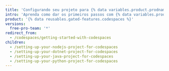 ```yaml
---
title: 'Configurando seu projeto para {% data variables.product.prodname_codespaces %}'
intro: 'Aprenda como dar os primeiros passos com {% data variables.product.prodname_codespaces %}, incluindo a configuração para linguagens específicas.'
product: '{% data reusables.gated-features.codespaces %}'
versions:
  free-pro-team: '*'
redirect_from:
  - /codespaces/getting-started-with-codespaces
children:
  - /setting-up-your-nodejs-project-for-codespaces
  - /setting-up-your-dotnet-project-for-codespaces
  - /setting-up-your-java-project-for-codespaces
  - /setting-up-your-python-project-for-codespaces
---
```


